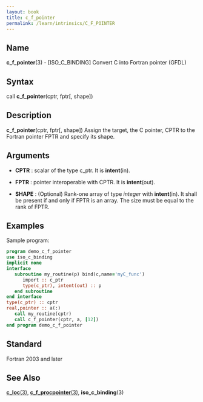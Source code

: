 ```yaml
---
layout: book
title: c_f_pointer
permalink: /learn/intrinsics/C_F_POINTER
---
```

## __Name__

__c\_f\_pointer__(3) - \[ISO\_C\_BINDING\] Convert C into Fortran pointer
(GFDL)

## __Syntax__

call __c\_f\_pointer__(cptr, fptr\[, shape\])

## __Description__

__c\_f\_pointer__(cptr, fptr\[, shape\]) Assign the target, the C
pointer, CPTR to the Fortran pointer FPTR and specify its shape.

## __Arguments__

  - __CPTR__
    : scalar of the type c\_ptr. It is __intent__(in).

  - __FPTR__
    : pointer interoperable with CPTR. It is __intent__(out).

  - __SHAPE__
    : (Optional) Rank-one array of type _integer_ with __intent__(in). It
    shall be present if and only if FPTR is an array. The size must be
    equal to the rank of FPTR.

## __Examples__

Sample program:

```fortran
program demo_c_f_pointer
use iso_c_binding
implicit none
interface
   subroutine my_routine(p) bind(c,name='myC_func')
      import :: c_ptr
      type(c_ptr), intent(out) :: p
   end subroutine
end interface
type(c_ptr) :: cptr
real,pointer :: a(:)
   call my_routine(cptr)
   call c_f_pointer(cptr, a, [12])
end program demo_c_f_pointer
```

## __Standard__

Fortran 2003 and later

## __See Also__

[__c\_loc__(3)](C_LOC),
[__c\_f\_procpointer__(3)](C_F_PROCPOINTER),
__iso\_c\_binding__(3)
